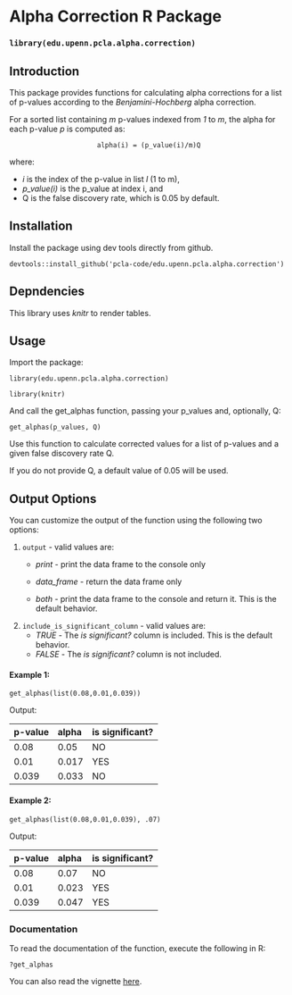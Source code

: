 # Alpha Correction R Package

### `library(edu.upenn.pcla.alpha.correction)`

## Introduction
This package provides functions for calculating alpha corrections for a list of p-values according to the _Benjamini-Hochberg_ alpha correction.

For a sorted list containing _m_ p-values indexed from  _1_ to _m_, the alpha for each p-value _p_ is computed as:

                          alpha(i) = (p_value(i)/m)Q
where:

- _i_ is the index of the p-value in list _l_ (1 to m),
- _p_value(i)_ is the p_value at index i, and 
- Q is the false discovery rate, which is 0.05 by default.

## Installation

Install the package using dev tools directly from github.

`devtools::install_github('pcla-code/edu.upenn.pcla.alpha.correction')`

## Depndencies
This library uses *knitr* to render tables.

## Usage

Import the package:

`library(edu.upenn.pcla.alpha.correction)`

`library(knitr)`

And call the get_alphas function, passing your p_values and, optionally,
Q:

`get_alphas(p_values, Q)`

Use this function to calculate corrected values for a list of p-values
and a given false discovery rate Q.

If you do not provide Q, a default value of 0.05 will be used.

## Output Options

You can customize the output of the function using the following two
options:

1.  `output` - valid values are:
    -   *print* - print the data frame to the console only

    -   *data_frame* - return the data frame only

    -   *both* - print the data frame to the console and return it. This
        is the default behavior.
2.  `include_is_significant_column` - valid values are:
    -   *TRUE* - The *is significant?* column is included. This is the
        default behavior.
    -   *FALSE* - The *is significant?* column is not included.

#### Example 1:

`get_alphas(list(0.08,0.01,0.039))`

Output:

|p-value |alpha |is significant? |
|:-------|:-----|:---------------|
|0.08    |0.05  |NO              |
|0.01    |0.017 |YES             |
|0.039   |0.033 |NO              |

#### Example 2:

`get_alphas(list(0.08,0.01,0.039), .07)`

Output:

|p-value |alpha |is significant? |
|:-------|:-----|:---------------|
|0.08    |0.07  |NO              |
|0.01    |0.023 |YES             |
|0.039   |0.047 |YES             |

### Documentation

To read the documentation of the function, execute the following in R:

`?get_alphas`

You can also read the vignette [here](http://htmlpreview.github.io/?https://github.com/pcla-code/edu.upenn.pcla.alpha.correction/blob/develop/vignettes/alpha-correction.html).
